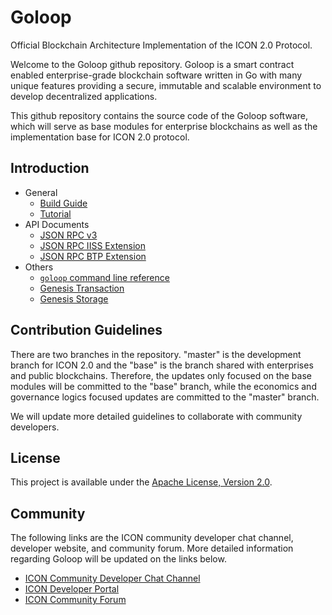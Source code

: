 # Goloop

Official Blockchain Architecture Implementation of the ICON 2.0 Protocol.

Welcome to the Goloop github repository. Goloop is a smart contract enabled enterprise-grade blockchain software written in Go with many unique features providing a secure, immutable and scalable environment to develop decentralized applications.

This github repository contains the source code of the Goloop software, which will serve as base modules for enterprise blockchains as well as the implementation base for ICON 2.0 protocol.

## Introduction

* General
  - [Build Guide](doc/build.md)
  - [Tutorial](doc/tutorial.md)
* API Documents
  - [JSON RPC v3](doc/jsonrpc_v3.md)
  - [JSON RPC IISS Extension](doc/iiss_extension.md)
  - [JSON RPC BTP Extension](doc/btp_extension.md)
* Others
  - [`goloop` command line reference](doc/goloop_cli.md)
  - [Genesis Transaction](doc/genesis_tx.md)
  - [Genesis Storage](doc/genesis_storage.md)

## Contribution Guidelines

There are two branches in the repository. "master" is the development branch for ICON 2.0 and the "base" is the branch shared with enterprises and public blockchains. Therefore, the updates only focused on the base modules will be committed to the "base" branch, while the economics and governance logics focused updates are committed to the "master" branch.

We will update more detailed guidelines to collaborate with community developers.

## License

This project is available under the [Apache License, Version 2.0](LICENSE).

## Community

The following links are the ICON community developer chat channel, developer website, and community forum. More detailed information regarding Goloop will be updated on the links below.

- [ICON Community Developer Chat Channel](https://t.me/icondevs)
- [ICON Developer Portal](https://www.icondev.io/)
- [ICON Community Forum](https://forum.icon.community/)
